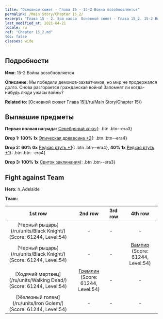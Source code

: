 ```yaml
---
title: "Основной сюжет - Глава 15 - 15-2 Война возобновляется"
permalink: /Main Story/Chapter 15_2/
excerpt: "Глава 15 - 2. Эра хаоса  Основной сюжет - Глава 15_2. 15-2 Война возобновляется"
last_modified_at: 2021-04-21
locale: ru
ref: "Chapter 15_2.md"
toc: false
classes: wide
---
```


## Подробности

 **Имя:** 15-2 Война возобновляется

 **Описание:** Мы победили демонов-захватчиков, но мир не продержался долго. Снова разгорается гражданская война! Запомнят ли когда-нибудь люди ужасы войны?

 **Related to:** [Основной сюжет Глава 15](/ru/Main Story/Chapter 15/)

## Выпавшие предметы

 **Первая полная награда:** [Серебряный ключ](/ru/Items/con_693/){: .btn .btn--era3}

 **Drop 1:** **100% 1x** [Эпическая древесина +2](/ru/Items/mat_48/){: .btn .btn--era4}

 **Drop 2:** **60% 0x** [Редкая ртуть +1](/ru/Items/mat_42/){: .btn .btn--era4}, **40% 1x** [Редкая ртуть +1](/ru/Items/mat_42/){: .btn .btn--era4}

 **Drop 3:** **100% 1x** [Свиток заклинания](/ru/Items/con_694/){: .btn .btn--era3}


## Fight against Team
 **Hero:** h_Adelaide

 **Team:**


  | 1st row | 2nd row | 3rd row | 4th row |
  |:----:|:----:|:----|:----:|
  | [Черный рыцарь](/ru/units/Black Knight/) (Score: 61244, Level:54)  | - | - | - |
  | [Черный рыцарь](/ru/units/Black Knight/) (Score: 61244, Level:54)  | - | - | [Вампир](/ru/units/Vampire/) (Score: 61244, Level:54)  |
  | [Ходячий мертвец](/ru/units/Walking Dead/) (Score: 61244, Level:54)  | [Гремлин](/ru/units/Gremlin/) (Score: 61244, Level:54)  | - | - |
  | [Железный голем](/ru/units/Iron Golem/) (Score: 61244, Level:54)  | - | - | - |


